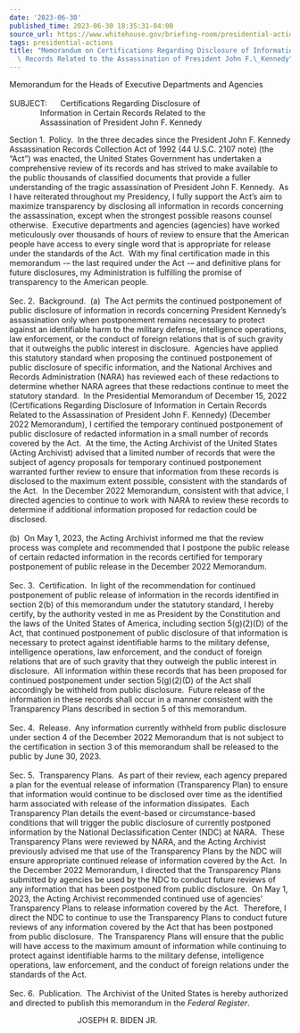 ```yaml
---
date: '2023-06-30'
published_time: 2023-06-30 18:35:31-04:00
source_url: https://www.whitehouse.gov/briefing-room/presidential-actions/2023/06/30/memorandum-on-certifications-regarding-disclosure-of-information-in-certain-records-related-to-the-assassination-of-president-john-f-kennedy-2/
tags: presidential-actions
title: "Memorandum on Certifications Regarding Disclosure of Information in Certain\
  \ Records Related to the Assassination of President John F.\_Kennedy"
---
```

 
Memorandum for the Heads of Executive Departments and Agencies  
   
SUBJECT:      Certifications Regarding Disclosure of  
              Information in Certain Records Related to the  
              Assassination of President John F. Kennedy

Section 1.  Policy.  In the three decades since the President John F.
Kennedy Assassination Records Collection Act of 1992 (44 U.S.C. 2107
note) (the “Act”) was enacted, the United States Government has
undertaken a comprehensive review of its records and has strived to make
available to the public thousands of classified documents that provide a
fuller understanding of the tragic assassination of President John F.
Kennedy.  As I have reiterated throughout my Presidency, I fully support
the Act’s aim to maximize transparency by disclosing all information in
records concerning the assassination, except when the strongest possible
reasons counsel otherwise.  Executive departments and agencies
(agencies) have worked meticulously over thousands of hours of review to
ensure that the American people have access to every single word that is
appropriate for release under the standards of the Act.  With my final
certification made in this memorandum -– the last required under the Act
-– and definitive plans for future disclosures, my Administration is
fulfilling the promise of transparency to the American people.  
   
Sec. 2.  Background.  (a)  The Act permits the continued postponement of
public disclosure of information in records concerning President
Kennedy’s assassination only when postponement remains necessary to
protect against an identifiable harm to the military defense,
intelligence operations, law enforcement, or the conduct of foreign
relations that is of such gravity that it outweighs the public interest
in disclosure.  Agencies have applied this statutory standard when
proposing the continued postponement of public disclosure of specific
information, and the National Archives and Records Administration (NARA)
has reviewed each of these redactions to determine whether NARA agrees
that these redactions continue to meet the statutory standard.  In the
Presidential Memorandum of December 15, 2022 (Certifications Regarding
Disclosure of Information in Certain Records Related to the
Assassination of President John F. Kennedy) (December 2022 Memorandum),
I certified the temporary continued postponement of public disclosure of
redacted information in a small number of records covered by the Act. 
At the time, the Acting Archivist of the United States (Acting
Archivist) advised that a limited number of records that were the
subject of agency proposals for temporary continued postponement
warranted further review to ensure that information from these records
is disclosed to the maximum extent possible, consistent with the
standards of the Act.  In the December 2022 Memorandum, consistent with
that advice, I directed agencies to continue to work with NARA to review
these records to determine if additional information proposed for
redaction could be disclosed.  
   
(b)  On May 1, 2023, the Acting Archivist informed me that the review
process was complete and recommended that I postpone the public release
of certain redacted information in the records certified for temporary
postponement of public release in the December 2022 Memorandum.  
   
Sec. 3.  Certification.  In light of the recommendation for continued
postponement of public release of information in the records identified
in section 2(b) of this memorandum under the statutory standard, I
hereby certify, by the authority vested in me as President by the
Constitution and the laws of the United States of America, including
section 5(g)(2)(D) of the Act, that continued postponement of public
disclosure of that information is necessary to protect against
identifiable harms to the military defense, intelligence operations, law
enforcement, and the conduct of foreign relations that are of such
gravity that they outweigh the public interest in disclosure.  All
information within these records that has been proposed for continued
postponement under section 5(g)(2)(D) of the Act shall accordingly be
withheld from public disclosure.  Future release of the information in
these records shall occur in a manner consistent with the Transparency
Plans described in section 5 of this memorandum.    
   
Sec. 4.  Release.  Any information currently withheld from public
disclosure under section 4 of the December 2022 Memorandum that is not
subject to the certification in section 3 of this memorandum shall be
released to the public by June 30, 2023.  
   
Sec. 5.  Transparency Plans.  As part of their review, each agency
prepared a plan for the eventual release of information (Transparency
Plan) to ensure that information would continue to be disclosed over
time as the identified harm associated with release of the information
dissipates.  Each Transparency Plan details the event-based or
circumstance-based conditions that will trigger the public disclosure of
currently postponed information by the National Declassification Center
(NDC) at NARA.  These Transparency Plans were reviewed by NARA, and the
Acting Archivist previously advised me that use of the Transparency
Plans by the NDC will ensure appropriate continued release of
information covered by the Act.  In the December 2022 Memorandum, I
directed that the Transparency Plans submitted by agencies be used by
the NDC to conduct future reviews of any information that has been
postponed from public disclosure.  On May 1, 2023, the Acting Archivist
recommended continued use of agencies’ Transparency Plans to release
information covered by the Act.  Therefore, I direct the NDC to continue
to use the Transparency Plans to conduct future reviews of any
information covered by the Act that has been postponed from public
disclosure.  The Transparency Plans will ensure that the public will
have access to the maximum amount of information while continuing to
protect against identifiable harms to the military defense, intelligence
operations, law enforcement, and the conduct of foreign relations under
the standards of the Act.  
   
Sec. 6.  Publication.  The Archivist of the United States is hereby
authorized and directed to publish this memorandum in the *Federal
Register*.

                               JOSEPH R. BIDEN JR.
